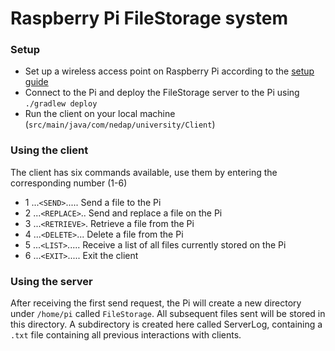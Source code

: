 # Raspberry Pi FileStorage system

### Setup

- Set up a wireless access point on Raspberry Pi according to the [setup guide](/pi_setup/setup.md)
- Connect to the Pi and deploy the FileStorage server to the Pi using `./gradlew deploy`
- Run the client on your local machine (`src/main/java/com/nedap/university/Client`)

### Using the client

The client has six commands available, use them by entering the corresponding number (1-6)
- 1 ...`<SEND>`..... Send a file to the Pi
- 2 ...`<REPLACE>`.. Send and replace a file on the Pi
- 3 ...`<RETRIEVE>`. Retrieve a file from the Pi
- 4 ...`<DELETE>`... Delete a file from the Pi
- 5 ...`<LIST>`..... Receive a list of all files currently stored on the Pi
- 6 ...`<EXIT>`..... Exit the client

### Using the server

After receiving the first send request, the Pi will create a new directory under `/home/pi` called
`FileStorage`. All subsequent files sent will be stored in this directory. A subdirectory is created
here called ServerLog, containing a `.txt` file containing all previous interactions with clients.
